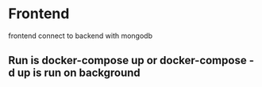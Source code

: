 # Frontend
frontend connect to backend with mongodb

  ## Run is docker-compose up or docker-compose -d up is run on background

